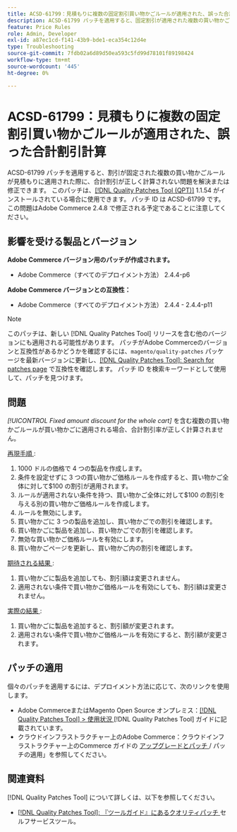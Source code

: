 ```yaml
---
title: ACSD-61799：見積もりに複数の固定割引買い物かごルールが適用された、誤った合計割引計算
description: ACSD-61799 パッチを適用すると、固定割引が適用された複数の買い物かごルールが見積もりに適用された場合に、合計割引が正しく計算されないAdobe Commerceの問題を修正できます。
feature: Price Rules
role: Admin, Developer
exl-id: a87ec1cd-f141-43b9-bde1-eca354c12d4e
type: Troubleshooting
source-git-commit: 7fdb02a6d89d50ea593c5fd99d78101f89198424
workflow-type: tm+mt
source-wordcount: '445'
ht-degree: 0%

---
```


# ACSD-61799：見積もりに複数の固定割引買い物かごルールが適用された、誤った合計割引計算

ACSD-61799 パッチを適用すると、割引が固定された複数の買い物かごルールが見積もりに適用された際に、合計割引が正しく計算されない問題を解決または修正できます。 このパッチは、[[!DNL Quality Patches Tool (QPT)]](/help/tools/quality-patches-tool/quality-patches-tool-to-self-serve-quality-patches.md) 1.1.54 がインストールされている場合に使用できます。 パッチ ID は ACSD-61799 です。 この問題はAdobe Commerce 2.4.8 で修正される予定であることに注意してください。

## 影響を受ける製品とバージョン

**Adobe Commerce バージョン用のパッチが作成されます。**

* Adobe Commerce（すべてのデプロイメント方法） 2.4.4-p6

**Adobe Commerce バージョンとの互換性：**

* Adobe Commerce（すべてのデプロイメント方法） 2.4.4 - 2.4.4-p11

>[!NOTE]
>
>このパッチは、新しい [!DNL Quality Patches Tool] リリースを含む他のバージョンにも適用される可能性があります。 パッチがAdobe Commerceのバージョンと互換性があるかどうかを確認するには、`magento/quality-patches` パッケージを最新バージョンに更新し、[[!DNL Quality Patches Tool]: Search for patches page](https://experienceleague.adobe.com/tools/commerce-quality-patches/index.html) で互換性を確認します。 パッチ ID を検索キーワードとして使用して、パッチを見つけます。

## 問題

*[!UICONTROL Fixed amount discount for the whole cart]* を含む複数の買い物かごルールが買い物かごに適用される場合、合計割引率が正しく計算されません。

<u> 再現手順 </u>:

1. 1000 ドルの価格で 4 つの製品を作成します。
1. 条件を設定せずに 3 つの買い物かご価格ルールを作成すると、買い物かご全体に対して$100 の割引が適用されます。
1. ルールが適用されない条件を持つ、買い物かご全体に対して$100 の割引を与える別の買い物かご価格ルールを作成します。
1. ルールを無効にします。
1. 買い物かごに 3 つの製品を追加し、買い物かごでの割引を確認します。
1. 買い物かごに製品を追加し、買い物かごでの割引を確認します。
1. 無効な買い物かご価格ルールを有効にします。
1. 買い物かごページを更新し、買い物かご内の割引を確認します。

<u> 期待される結果 </u>:

1. 買い物かごに製品を追加しても、割引額は変更されません。
1. 適用されない条件で買い物かご価格ルールを有効にしても、割引額は変更されません。

<u> 実際の結果 </u>:

1. 買い物かごに製品を追加すると、割引額が変更されます。
1. 適用されない条件で買い物かご価格ルールを有効にすると、割引額が変更されます。

## パッチの適用

個々のパッチを適用するには、デプロイメント方法に応じて、次のリンクを使用します。

* Adobe CommerceまたはMagento Open Source オンプレミス：[[!DNL Quality Patches Tool] > 使用状況 ](/help/tools/quality-patches-tool/usage.md) [!DNL Quality Patches Tool] ガイドに記載されています。
* クラウドインフラストラクチャー上のAdobe Commerce：クラウドインフラストラクチャー上のCommerce ガイドの [ アップグレードとパッチ ](https://experienceleague.adobe.com/docs/commerce-cloud-service/user-guide/develop/upgrade/apply-patches.html)/ パッチの適用」を参照してください。

## 関連資料

[!DNL Quality Patches Tool] について詳しくは、以下を参照してください。

* [[!DNL Quality Patches Tool]: 『ツールガイド』にあるクオリティパッチ ](/help/tools/quality-patches-tool/quality-patches-tool-to-self-serve-quality-patches.md) セルフサービスツール。
